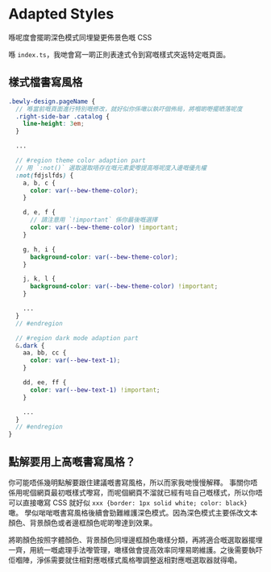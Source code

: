 # Adapted Styles

喺呢度會擺啲深色模式同埋變更佈景色嘅 CSS

喺 `index.ts`，我哋會寫一啲正則表達式令到寫嘅樣式夾返特定嘅頁面。

## 樣式檔書寫風格

<!-- eslint-skip -->
``` scss
.bewly-design.pageName {
  // 喺當前嘅頁面進行特別嘅修改，就好似你係噉以執吓個佈局，將嗰啲嘢擺晒落呢度
  .right-side-bar .catalog {
    line-height: 3em;
  }

  ...

  // #region theme color adaption part
  // 用 `:not()` 選取選取唔存在嘅元素愛嚟提高喺呢度入邊嘅優先權
  :not(fdjslfds) {
    a, b, c {
      color: var(--bew-theme-color);
    }

    d, e, f {
      // 請注意用 `!important` 係你最後嘅選擇
      color: var(--bew-theme-color) !important;
    }

    g, h, i {
      background-color: var(--bew-theme-color);
    }

    j, k, l {
      background-color: var(--bew-theme-color) !important;
    }

    ...
  }
  // #endregion

  // #region dark mode adaption part
  &.dark {
    aa, bb, cc {
      color: var(--bew-text-1);
    }

    dd, ee, ff {
      color: var(--bew-text-1) !important;
    }

    ...
  }
  // #endregion
}
```

## 點解要用上高嘅書寫風格？

你可能唔係幾明點解要跟住建議嘅書寫風格，所以而家我哋慢慢解釋。
事關你唔係用呢個網頁最初嘅樣式嚟寫，而呢個網頁不溜就已經有咗自己嘅樣式，所以你唔可以直接噉寫 CSS 就好似 `xxx {border: 1px solid white; color: black}` 噉。
學似啱啱嘅書寫風格後續會勁難維護深色模式。因為深色模式主要係改文本顏色、背景顏色或者邊框顏色呢啲嚟達到效果。

將啲顏色按照字體顏色、背景顏色同埋邊框顏色噉樣分類，再將適合嘅選取器擺埋一齊，用統一嘅處理手法嚟管理，噉樣做會提高效率同埋易啲維護。之後需要執吓佢嗰陣，淨係需要就住相對應嘅樣式風格嚟調整返相對應嘅選取器就得嘞。
